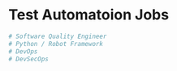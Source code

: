 # Test Automatoion Jobs

```bash
# Software Quality Engineer
# Python / Robot Framework
# DevOps
# DevSecOps
```
